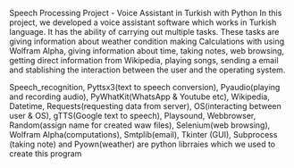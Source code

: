 Speech Processing Project - Voice Assistant in Turkish with Python
In this project, we developed a voice assistant software which works in Turkish language. It has the ability of carrying out multiple tasks.
These tasks are giving information about weather condition making Calculations with using Wolfram Alpha, giving information about time, taking notes, web browsing, getting direct information from Wikipedia, playing songs, sending a email and stablishing the interaction between the user and the operating system. 


Speech_recognition, Pyttsx3(text to speech conversion), Pyaudio(playing and recording audio), PyWhatKit(WhatsApp & Youtube etc), Wikipedia, Datetime, Requests(requesting data from server), OS(interacting between user & OS), gTTS(Google text to speech), Playsound, Webbrowser, Random(assign name for created waw files), Selenium(web browsing), Wolfram Alpha(computations), Smtplib(email), Tkinter (GUI), Subprocess (taking note) and Pyown(weather) are python librraies which we used to create this program
